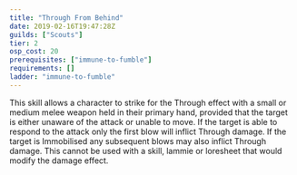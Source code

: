 ```yaml
---
title: "Through From Behind"
date: 2019-02-16T19:47:28Z
guilds: ["Scouts"]
tier: 2
osp_cost: 20
prerequisites: ["immune-to-fumble"]
requirements: []
ladder: "immune-to-fumble"
---
```

This skill allows a character to strike for the Through effect with a small or medium melee weapon held in their primary hand, provided that the target is either unaware of the attack or unable to move. If the target is able to respond to the attack only the first blow will inflict Through damage. If the target is Immobilised any subsequent blows may also inflict Through damage. This cannot be used with a skill, lammie or loresheet that would modify the damage effect.